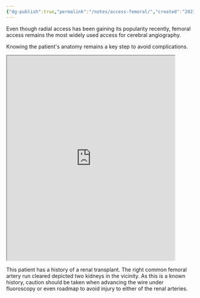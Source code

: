 ```yaml
---
{"dg-publish":true,"permalink":"/notes/access-femoral/","created":"2023-08-14T19:26:50.241-07:00","updated":"2023-08-14T21:14:16.588-07:00"}
---
```



Even though radial access has been gaining its popularity recently, femoral access remains the most widely used access for cerebral angiography. 

Knowing the patient's anatomy remains a key step to avoid complications.

<iframe src="https://imgur.com/FvJP6PS.mp4" width="451" height="551"></iframe>

This patient has a history of a renal transplant. The right common femoral artery run cleared depicted two kidneys in the vicinity. As this is a known history, caution should be taken when advancing the wire under fluoroscopy or even roadmap to avoid injury to either of the renal arteries.